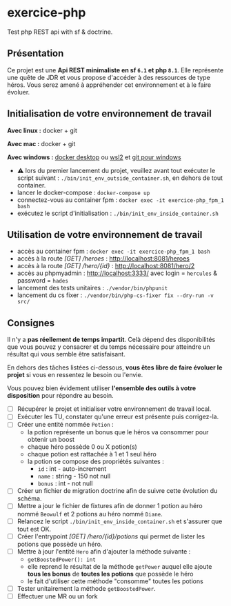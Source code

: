 # exercice-php

Test php REST api with sf & doctrine.

## Présentation

Ce projet est une **Api REST minimaliste en sf `6.1` et php `8.1`**.
Elle représente une quête de JDR et vous propose d'accéder à des ressources de type héros.
Vous serez amené à appréhender cet environnement et à le faire évoluer.

## Initialisation de votre environnement de travail

**Avec linux :** docker + git

**Avec mac :** docker + git

**Avec windows :** [docker desktop](https://docs.docker.com/desktop/install/windows-install/) ou [wsl2](https://docs.microsoft.com/fr-fr/windows/wsl/install) et [git pour windows](https://gitforwindows.org/)

- :warning: lors du premier lancement du projet, veuillez avant tout exécuter le script suivant : `./bin/init_env_outside_container.sh`, en dehors de tout container.
- lancer le docker-compose : `docker-compose up`
- connectez-vous au container fpm : `docker exec -it exercice-php_fpm_1 bash`
- exécutez le script d'initialisation : `./bin/init_env_inside_container.sh`

## Utilisation de votre environnement de travail

- accès au container fpm : `docker exec -it exercice-php_fpm_1 bash`
- accès à la route *[GET] /heroes* : [http://localhost:8081/heroes](http://localhost:8081/heroes)
- accès à la route *[GET] /hero/{id}* : [http://localhost:8081/hero/2](http://localhost:8081/hero/2) 
- accès au phpmyadmin : [http://localhost:3333/](http://localhost:3333/) avec login = `hercules` & password = `hades`
- lancement des tests unitaires : `./vendor/bin/phpunit`
- lancement du cs fixer : `./vendor/bin/php-cs-fixer fix --dry-run -v src/`

## Consignes 

Il n'y a **pas réellement de temps impartit**.
Celà dépend des disponibilités que vous pouvez y consacrer et du temps nécessaire pour atteindre un résultat qui vous semble être satisfaisant.

En dehors des tâches listées ci-dessous, **vous êtes libre de faire évoluer le projet** si vous en ressentez le besoin ou l'envie.

Vous pouvez bien évidement utiliser **l'ensemble des outils à votre disposition** pour répondre au besoin.

- [ ] Récupérer le projet et initialiser votre environnement de travail local.
- [ ] Exécuter les TU, constater qu'une erreur est présente puis corrigez-la.
- [ ] Créer une entité nommée `Potion` :
  - la potion représente un bonus que le héros va consommer pour obtenir un boost
  - chaque héro possède 0 ou X potion(s)
  - chaque potion est rattachée à 1 et 1 seul héro
  - la potion se compose des propriétés suivantes :
    - `id` : int - auto-increment
    - `name` : string - 150 not null
    - `bonus` : int - not null
- [ ] Créer un fichier de migration doctrine afin de suivre cette évolution du schéma.
- [ ] Mettre a jour le fichier de fixtures afin de donner 1 potion au héro nommé `Beowulf` et 2 potions au héro nommé `Diane`.
- [ ] Relancez le script `./bin/init_env_inside_container.sh` et s'assurer que tout est OK.
- [ ] Créer l'entrypoint *[GET] /hero/{id}/potions* qui permet de lister les potions que possède un héro.
- [ ] Mettre à jour l'entité `Hero` afin d'ajouter la méthode suivante :
  - `getBoostedPower(): int`
  - elle reprend le résultat de la méthode `getPower` auquel elle ajoute **tous les bonus** de **toutes les potions** que possède le héro
  - le fait d'utiliser cette méthode "consomme" toutes les potions
- [ ] Tester unitairement la méthode `getBoostedPower`. 
- [ ] Effectuer une MR ou un fork
